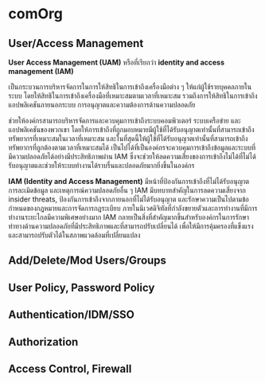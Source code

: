 # comOrg

<body>
        
## User/Access Management
<p><b>User Access Management (UAM)</b> หรือที่เรียกว่า <b>identity and access management (IAM)</b> </p>
<p>เป็นกระบวนการบริหารจัดการในการให้สิทธิในการเข้าถึงเครื่องมือต่าง ๆ ให้แก่ผู้ใช้รายบุคคลภายในระบบ โดยให้สิทธิในการเข้าถึงเครื่องมือที่เหมาะสมตามเวลาที่เหมาะสม รวมถึงการให้สิทธิในการเข้าถึงแอปพลิเคชันภายนอกระบบ การอนุญาตและความต้องการด้านความปลอดภัย</p>
<p>ช่วยให้องค์กรสามารถบริหารจัดการและควบคุมการเข้าถึงระบบคอมพิวเตอร์ ระบบเครือข่าย และแอปพลิเคชันของพวกเขา โดยให้การเข้าถึงที่ถูกมอบหมายมีผู้ใช้ที่ได้รับอนุญาตเท่านั้นที่สามารถเข้าถึงทรัพยากรที่เหมาะสมในเวลาที่เหมาะสม และในที่สุดนี้ให้ผู้ใช้ที่ได้รับอนุญาตเท่านั้นที่สามารถเข้าถึงทรัพยากรที่ถูกต้องตามเวลาที่เหมาะสมได้ เป็นไปได้ที่เป็นองค์กรจะควบคุมการเข้าถึงข้อมูลและระบบที่มีความปลอดภัยได้อย่างมีประสิทธิภาพผ่าน IAM ซึ่งจะช่วยให้ลดความเสี่ยงของการเข้าถึงไม่ได้ที่ไม่ได้รับอนุญาตและช่วยให้ระบบทำงานได้ราบรื่นและปลอดภัยมากยิ่งขึ้นในองค์กร</p>
<p> <b>IAM (Identity and Access Management)</b> มีหน้าที่ป้องกันการเข้าถึงที่ไม่ได้รับอนุญาต การละเมิดข้อมูล และเหตุการณ์ความปลอดภัยอื่น ๆ IAM มีบทบาทสำคัญในการลดความเสี่ยงจาก insider threats, ป้องกันการเข้าถึงจากภายนอกที่ไม่ได้รับอนุญาต และรักษาความเป็นไปตามข้อกำหนดของกฎหมายและการจัดการกฎระเบียบ ภายในนิเวศดิจิทัลที่กำลังขยายตัวและการทำงานที่มีการทำงานระยะไกลมีความพิเศษอย่างมาก IAM กลายเป็นสิ่งที่สำคัญมากขึ้นสำหรับองค์กรในการรักษาท่าทางด้านความปลอดภัยที่มีประสิทธิภาพและที่สามารถปรับเปลี่ยนได้ เพื่อให้มีการคุ้มครองที่แข็งแรงและสามารถปรับตัวได้ในสภาพแวดล้อมที่เปลี่ยนแปลง</p>

## Add/Delete/Mod Users/Groups
## User Policy, Password Policy
## Authentication/IDM/SSO
## Authorization
## Access Control, Firewall

</body>
